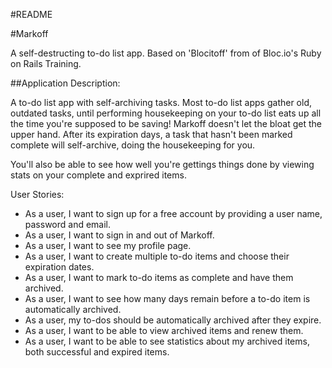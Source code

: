 #README

#Markoff

A self-destructing to-do list app.  Based on 'Blocitoff' from of Bloc.io's Ruby on Rails Training.

##Application Description:

A to-do list app with self-archiving tasks. Most to-do list apps gather old, outdated tasks, until performing housekeeping on your to-do list eats up all the time you're supposed to be saving! Markoff doesn't let the bloat get the upper hand.  After its expiration days, a task that hasn't been marked complete will self-archive, doing the housekeeping for you.

You'll also be able to see how well you're gettings things done by viewing stats on your complete and exprired items.


User Stories: 
* As a user, I want to sign up for a free account by providing a user name, password and email.
* As a user, I want to sign in and out of Markoff.
* As a user, I want to see my profile page.
* As a user, I want to create multiple to-do items and choose their expiration dates.
* As a user, I want to mark to-do items as complete and have them archived.
* As a user, I want to see how many days remain before a to-do item is automatically archived.
* As a user, my to-dos should be automatically archived after they expire.
* As a user, I want to be able to view archived items and renew them.
* As a user, I want to be able to see statistics about my archived items, both successful and expired items.

